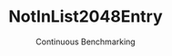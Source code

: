 ---
layout: docu
title: NotInList2048Entry
subtitle: Continuous Benchmarking
selected: In
expanded: Benchmarking
benchmark: /individual_results/NotInList2048Entry.html
---
